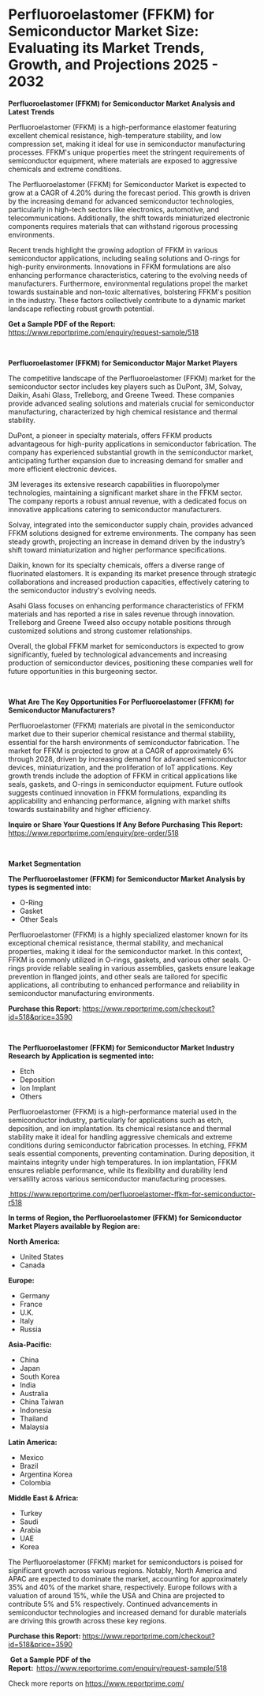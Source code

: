<p><h1>Perfluoroelastomer (FFKM) for Semiconductor Market Size: Evaluating its Market Trends, Growth, and Projections 2025 - 2032</h1></p><p><strong>Perfluoroelastomer (FFKM) for Semiconductor Market Analysis and Latest Trends</strong></p>
<p><p>Perfluoroelastomer (FFKM) is a high-performance elastomer featuring excellent chemical resistance, high-temperature stability, and low compression set, making it ideal for use in semiconductor manufacturing processes. FFKM's unique properties meet the stringent requirements of semiconductor equipment, where materials are exposed to aggressive chemicals and extreme conditions. </p><p>The Perfluoroelastomer (FFKM) for Semiconductor Market is expected to grow at a CAGR of 4.20% during the forecast period. This growth is driven by the increasing demand for advanced semiconductor technologies, particularly in high-tech sectors like electronics, automotive, and telecommunications. Additionally, the shift towards miniaturized electronic components requires materials that can withstand rigorous processing environments.</p><p>Recent trends highlight the growing adoption of FFKM in various semiconductor applications, including sealing solutions and O-rings for high-purity environments. Innovations in FFKM formulations are also enhancing performance characteristics, catering to the evolving needs of manufacturers. Furthermore, environmental regulations propel the market towards sustainable and non-toxic alternatives, bolstering FFKM's position in the industry. These factors collectively contribute to a dynamic market landscape reflecting robust growth potential.</p></p>
<p><strong>Get a Sample PDF of the Report:&nbsp;</strong> <a href="https://www.reportprime.com/enquiry/request-sample/518?utm_campaign=3042&utm_medium=2&utm_source=Github&utm_content=ia&utm_term=18032025&utm_id=perfluoroelastomer-ffkm-for-semiconductor">https://www.reportprime.com/enquiry/request-sample/518</a></p>
<p>&nbsp;</p>
<p><strong>Perfluoroelastomer (FFKM) for Semiconductor Major Market Players</strong></p>
<p><p>The competitive landscape of the Perfluoroelastomer (FFKM) market for the semiconductor sector includes key players such as DuPont, 3M, Solvay, Daikin, Asahi Glass, Trelleborg, and Greene Tweed. These companies provide advanced sealing solutions and materials crucial for semiconductor manufacturing, characterized by high chemical resistance and thermal stability.</p><p>DuPont, a pioneer in specialty materials, offers FFKM products advantageous for high-purity applications in semiconductor fabrication. The company has experienced substantial growth in the semiconductor market, anticipating further expansion due to increasing demand for smaller and more efficient electronic devices.</p><p>3M leverages its extensive research capabilities in fluoropolymer technologies, maintaining a significant market share in the FFKM sector. The company reports a robust annual revenue, with a dedicated focus on innovative applications catering to semiconductor manufacturers. </p><p>Solvay, integrated into the semiconductor supply chain, provides advanced FFKM solutions designed for extreme environments. The company has seen steady growth, projecting an increase in demand driven by the industry’s shift toward miniaturization and higher performance specifications.</p><p>Daikin, known for its specialty chemicals, offers a diverse range of fluorinated elastomers. It is expanding its market presence through strategic collaborations and increased production capacities, effectively catering to the semiconductor industry's evolving needs.</p><p>Asahi Glass focuses on enhancing performance characteristics of FFKM materials and has reported a rise in sales revenue through innovation. Trelleborg and Greene Tweed also occupy notable positions through customized solutions and strong customer relationships.</p><p>Overall, the global FFKM market for semiconductors is expected to grow significantly, fueled by technological advancements and increasing production of semiconductor devices, positioning these companies well for future opportunities in this burgeoning sector.</p></p>
<p>&nbsp;</p>
<p><strong>What Are The Key Opportunities For Perfluoroelastomer (FFKM) for Semiconductor Manufacturers?</strong></p>
<p><p>Perfluoroelastomer (FFKM) materials are pivotal in the semiconductor market due to their superior chemical resistance and thermal stability, essential for the harsh environments of semiconductor fabrication. The market for FFKM is projected to grow at a CAGR of approximately 6% through 2028, driven by increasing demand for advanced semiconductor devices, miniaturization, and the proliferation of IoT applications. Key growth trends include the adoption of FFKM in critical applications like seals, gaskets, and O-rings in semiconductor equipment. Future outlook suggests continued innovation in FFKM formulations, expanding its applicability and enhancing performance, aligning with market shifts towards sustainability and higher efficiency.</p></p>
<p><strong>Inquire or Share Your Questions If Any Before Purchasing This Report:</strong> <a href="https://www.reportprime.com/enquiry/pre-order/518?utm_campaign=3042&utm_medium=2&utm_source=Github&utm_content=ia&utm_term=18032025&utm_id=perfluoroelastomer-ffkm-for-semiconductor">https://www.reportprime.com/enquiry/pre-order/518</a></p>
<p>&nbsp;</p>
<p><strong>Market Segmentation</strong></p>
<p><strong>The Perfluoroelastomer (FFKM) for Semiconductor Market Analysis by types is segmented into:</strong></p>
<p><ul><li>O-Ring</li><li>Gasket</li><li>Other Seals</li></ul></p>
<p><p>Perfluoroelastomer (FFKM) is a highly specialized elastomer known for its exceptional chemical resistance, thermal stability, and mechanical properties, making it ideal for the semiconductor market. In this context, FFKM is commonly utilized in O-rings, gaskets, and various other seals. O-rings provide reliable sealing in various assemblies, gaskets ensure leakage prevention in flanged joints, and other seals are tailored for specific applications, all contributing to enhanced performance and reliability in semiconductor manufacturing environments.</p></p>
<p><strong>Purchase this Report:&nbsp;</strong><a href="https://www.reportprime.com/checkout?id=518&price=3590&utm_campaign=3042&utm_medium=2&utm_source=Github&utm_content=ia&utm_term=18032025&utm_id=perfluoroelastomer-ffkm-for-semiconductor">https://www.reportprime.com/checkout?id=518&price=3590</a></p>
<p>&nbsp;</p>
<p><strong>The Perfluoroelastomer (FFKM) for Semiconductor Market Industry Research by Application is segmented into:</strong></p>
<p><ul><li>Etch</li><li>Deposition</li><li>Ion Implant</li><li>Others</li></ul></p>
<p><p>Perfluoroelastomer (FFKM) is a high-performance material used in the semiconductor industry, particularly for applications such as etch, deposition, and ion implantation. Its chemical resistance and thermal stability make it ideal for handling aggressive chemicals and extreme conditions during semiconductor fabrication processes. In etching, FFKM seals essential components, preventing contamination. During deposition, it maintains integrity under high temperatures. In ion implantation, FFKM ensures reliable performance, while its flexibility and durability lend versatility across various semiconductor manufacturing processes.</p></p>
<p><a href="https://www.reportprime.com/perfluoroelastomer-ffkm-for-semiconductor-r518?utm_campaign=3042&utm_medium=2&utm_source=Github&utm_content=ia&utm_term=18032025&utm_id=perfluoroelastomer-ffkm-for-semiconductor">&nbsp;https://www.reportprime.com/perfluoroelastomer-ffkm-for-semiconductor-r518</a></p>
<p><strong>In terms of Region, the Perfluoroelastomer (FFKM) for Semiconductor Market Players available by Region are:</strong></p>
<p>
    <p> <strong> North America: </strong>
        <ul>
            <li>United States</li>
            <li>Canada</li>
        </ul>
        </p> 
    <p> <strong> Europe: </strong>
        <ul>
            <li>Germany</li>
            <li>France</li>
            <li>U.K.</li>
            <li>Italy</li>
            <li>Russia</li>
        </ul>
        </p> 
    <p> <strong> Asia-Pacific: </strong>
        <ul>
            <li>China</li>
            <li>Japan</li>
            <li>South Korea</li>
            <li>India</li>
            <li>Australia</li>
            <li>China Taiwan</li>
            <li>Indonesia</li>
            <li>Thailand</li>
            <li>Malaysia</li>
        </ul>
        </p> 
    <p> <strong> Latin America: </strong>
        <ul>
            <li>Mexico</li>
            <li>Brazil</li>
            <li>Argentina Korea</li>
            <li>Colombia</li>
        </ul>
        </p> 
    <p> <strong> Middle East & Africa: </strong>
        <ul>
            <li>Turkey</li>
            <li>Saudi</li>
            <li>Arabia</li>
            <li>UAE</li>
            <li>Korea</li>
        </ul>
    </p>
    </p>
<p><p>The Perfluoroelastomer (FFKM) market for semiconductors is poised for significant growth across various regions. Notably, North America and APAC are expected to dominate the market, accounting for approximately 35% and 40% of the market share, respectively. Europe follows with a valuation of around 15%, while the USA and China are projected to contribute 5% and 5% respectively. Continued advancements in semiconductor technologies and increased demand for durable materials are driving this growth across these key regions.</p></p>
<p><strong>Purchase this Report: </strong><a href="https://www.reportprime.com/checkout?id=518&price=3590&utm_campaign=3042&utm_medium=2&utm_source=Github&utm_content=ia&utm_term=18032025&utm_id=perfluoroelastomer-ffkm-for-semiconductor">https://www.reportprime.com/checkout?id=518&price=3590</a></p>
<p>&nbsp;<strong>Get a Sample PDF of the Report:&nbsp;&nbsp;</strong><a href="https://www.reportprime.com/enquiry/request-sample/518?utm_campaign=3042&utm_medium=2&utm_source=Github&utm_content=ia&utm_term=18032025&utm_id=perfluoroelastomer-ffkm-for-semiconductor">https://www.reportprime.com/enquiry/request-sample/518</a></p>
<p><strong></strong></p>
<p>Check more reports on <a href="https://www.reportprime.com/?utm_campaign=3042&utm_medium=2&utm_source=Github&utm_content=ia&utm_term=18032025&utm_id=perfluoroelastomer-ffkm-for-semiconductor">https://www.reportprime.com/</a></p>